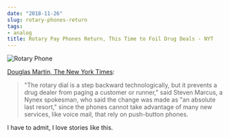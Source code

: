 ```yaml
---
date: "2018-11-26"
slug: rotary-phones-return
tags:
- analog
title: Rotary Pay Phones Return, This Time to Foil Drug Deals - NYT
---
```


![Rotary Phone](/img/2018/2018-11-26_rotary.jpg)

[Douglas Martin, The New York Times](https://www.nytimes.com/1994/01/10/nyregion/rotary-pay-phones-return-this-time-to-foil-drug-deals.html):

> "The rotary dial is a step backward technologically, but it prevents a drug dealer from paging a customer or runner," said Steven Marcus, a Nynex spokesman, who said the change was made as "an absolute last resort," since the phones cannot take advantage of many new services, like voice mail, that rely on push-button phones.

I have to admit, I love stories like this.
